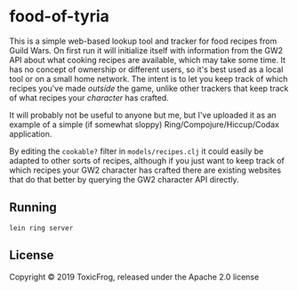 # food-of-tyria

This is a simple web-based lookup tool and tracker for food recipes from Guild Wars. On first run it will initialize itself with information from the GW2 API about what cooking recipes are available, which may take some time. It has no concept of ownership or different users, so it's best used as a local tool or on a small home network. The intent is to let you keep track of which recipes you've made *outside* the game, unlike other trackers that keep track of what recipes your *character* has crafted.

It will probably not be useful to anyone but me, but I've uploaded it as an example of a simple (if somewhat sloppy) Ring/Compojure/Hiccup/Codax application.

By editing the `cookable?` filter in `models/recipes.clj` it could easily be adapted to other sorts of recipes, although if you just want to keep track of which recipes your GW2 character has crafted there are existing websites that do that better by querying the GW2 character API directly.

## Running

    lein ring server

## License

Copyright © 2019 ToxicFrog, released under the Apache 2.0 license
